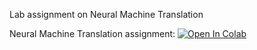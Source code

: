 Lab assignment on Neural Machine Translation

Neural Machine Translation assignment: [![Open In Colab](https://colab.research.google.com/assets/colab-badge.svg)](https://colab.research.google.com/github/girafe-ai/ml-mipt/blob/22s_harbour_dlia/homeworks/lab01_nlp/lab01_nmt.ipynb)

